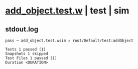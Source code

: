 # [add_object.test.w](../../../../../../examples/tests/sdk_tests/bucket/add_object.test.w) | test | sim

## stdout.log
```log
pass ─ add_object.test.wsim » root/Default/test:addObject

Tests 1 passed (1)
Snapshots 1 skipped
Test Files 1 passed (1)
Duration <DURATION>
```


